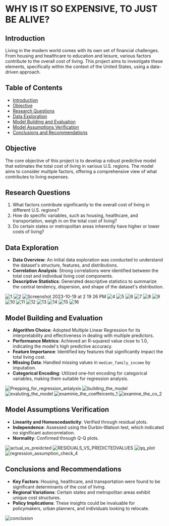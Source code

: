 # WHY IS IT SO EXPENSIVE, TO JUST BE ALIVE?

## Introduction

Living in the modern world comes with its own set of financial challenges. From housing and healthcare to education and leisure, various factors contribute to the overall cost of living. This project aims to investigate these elements, specifically within the context of the United States, using a data-driven approach.

## Table of Contents

- [Introduction](#introduction)
- [Objective](#objective)
- [Research Questions](#research-questions)
- [Data Exploration](#data-exploration)
- [Model Building and Evaluation](#model-building-and-evaluation)
- [Model Assumptions Verification](#model-assumptions-verification)
- [Conclusions and Recommendations](#conclusions-and-recommendations)

## Objective

The core objective of this project is to develop a robust predictive model that estimates the total cost of living in various U.S. regions. The model aims to consider multiple factors, offering a comprehensive view of what contributes to living expenses.

## Research Questions

1. What factors contribute significantly to the overall cost of living in different U.S. regions?
2. How do specific variables, such as housing, healthcare, and transportation, weigh in on the total cost of living?
3. Do certain states or metropolitan areas inherently have higher or lower costs of living?

## Data Exploration

- **Data Overview**: An initial data exploration was conducted to understand the dataset's structure, features, and distributions.
- **Correlation Analysis**: Strong correlations were identified between the total cost and individual living cost components.
- **Descriptive Statistics**: Generated descriptive statistics to summarize the central tendency, dispersion, and shape of the dataset's distribution.


![1](https://github.com/axhoang/living_costs_regression_project/assets/117322132/3de59e09-42f8-4e1b-ab37-ad3dc1189ce0)
![2](https://github.com/axhoang/living_costs_regression_project/assets/117322132/15b7b03b-df76-41a8-b039-3c699506f929)
![Screenshot 2023-10-19 at 2 19 26 PM](https://github.com/axhoang/living_costs_regression_project/assets/117322132/adb5459a-560e-4268-bfb7-d66efc912152)
![4](https://github.com/axhoang/living_costs_regression_project/assets/117322132/2991fb86-0d75-4e4c-8097-b12a23825c34)
![5](https://github.com/axhoang/living_costs_regression_project/assets/117322132/141d418d-3922-45cf-9c21-672d06e3819a)
![6](https://github.com/axhoang/living_costs_regression_project/assets/117322132/c0cd10ac-babe-434f-8dd9-2ca8ddf2d7d8)
![7](https://github.com/axhoang/living_costs_regression_project/assets/117322132/7d5f4797-f1a7-4355-b1a5-ae70acd35331)
![8](https://github.com/axhoang/living_costs_regression_project/assets/117322132/56d13ea4-9a6d-4395-8c7b-72d8c7c0b184)
![9](https://github.com/axhoang/living_costs_regression_project/assets/117322132/34e4bdd4-af46-42e1-9490-473cadb5c1f9)
![10](https://github.com/axhoang/living_costs_regression_project/assets/117322132/99f22558-4958-4c75-8b43-fd3c0b325a93)
![11](https://github.com/axhoang/living_costs_regression_project/assets/117322132/4c3fe405-0f29-4662-b644-e59a7cf0d35d)
![12](https://github.com/axhoang/living_costs_regression_project/assets/117322132/53c091d0-cb8f-4904-9cad-5f59b85bf425)
![13](https://github.com/axhoang/living_costs_regression_project/assets/117322132/1a919d25-102b-476b-b62d-87c81e6dcb2b)
![14](https://github.com/axhoang/living_costs_regression_project/assets/117322132/ed5c3d1b-1214-467d-b742-dbc75f04f0d1)
![15](https://github.com/axhoang/living_costs_regression_project/assets/117322132/b3f03c67-4365-4e96-9770-138a1c1005d4)
![16](https://github.com/axhoang/living_costs_regression_project/assets/117322132/a514989a-002b-4bb5-bcc7-6157525fde50)



## Model Building and Evaluation

- **Algorithm Choice**: Adopted Multiple Linear Regression for its interpretability and effectiveness in dealing with multiple predictors.
- **Performance Metrics**: Achieved an R-squared value close to 1.0, indicating the model's high predictive accuracy.
- **Feature Importance**: Identified key features that significantly impact the total living cost.
- **Missing Data**: Handled missing values in `median_family_income` by imputation.
- **Categorical Encoding**: Utilized one-hot encoding for categorical variables, making them suitable for regression analysis.

![Prepping_for_regression_anlalysis](https://github.com/axhoang/living_costs_regression_project/assets/117322132/92145cd5-b568-4ece-ab73-4ad2e7f2841d)
![building_the_model](https://github.com/axhoang/living_costs_regression_project/assets/117322132/e1e492a4-759b-44c1-a24c-6ba8dd16c000)
![evaluting_the_model](https://github.com/axhoang/living_costs_regression_project/assets/117322132/c9af2383-8b67-46c3-954a-0098e871c1bc)
![examinie_the_coeffeicents_1](https://github.com/axhoang/living_costs_regression_project/assets/117322132/2ce4878c-25e2-4150-aec7-783e78a9d12a)
![examine_the_co_2](https://github.com/axhoang/living_costs_regression_project/assets/117322132/cb2f3bfb-e8e7-41ba-ae57-cc1525a2ff49)


## Model Assumptions Verification

- **Linearity and Homoscedasticity**: Verified through residual plots.
- **Independence**: Assessed using the Durbin-Watson test, which indicated no significant autocorrelation.
- **Normality**: Confirmed through Q-Q plots.

![actual_vs_preidcted](https://github.com/axhoang/living_costs_regression_project/assets/117322132/0ccff218-7ec9-43c8-817a-79bd3eaf220b)
![RESIDUALS_VS_PREDICTEDVALUES](https://github.com/axhoang/living_costs_regression_project/assets/117322132/681ca414-fdcf-47d8-9e22-488f2f2472b6)
![qq_plot](https://github.com/axhoang/living_costs_regression_project/assets/117322132/0daf15af-c06f-493c-bc0f-e5b9fc69dfaf)
![regression_assumption_check_4](https://github.com/axhoang/living_costs_regression_project/assets/117322132/7232c975-9808-4cc2-9bbe-bbc237ef4236)

## Conclusions and Recommendations

- **Key Factors**: Housing, healthcare, and transportation were found to be significant determinants of the cost of living.
- **Regional Variations**: Certain states and metropolitan areas exhibit unique cost structures.
- **Policy Implications**: These insights could be invaluable for policymakers, urban planners, and individuals looking to relocate.

![conclusion](https://github.com/axhoang/living_costs_regression_project/assets/117322132/cd817dd0-07b0-4b2d-bb09-a67eafe5176d)
